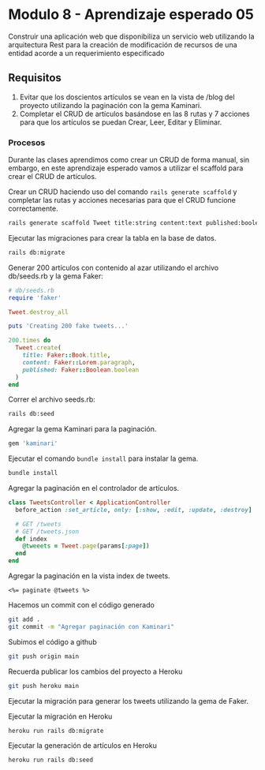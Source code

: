 # Modulo 8 - Aprendizaje esperado 05

Construir una aplicación web que disponibiliza un servicio web utilizando la arquitectura Rest para la creación de modificación de recursos de una entidad acorde a un requerimiento especificado

## Requisitos

1. Evitar que los doscientos artículos se vean en la vista de /blog del proyecto utilizando la paginación con la gema Kaminari.
2. Completar el CRUD de artículos basándose en las 8 rutas y 7 acciones para que los artículos se puedan Crear, Leer, Editar y Eliminar.

### Procesos

Durante las clases aprendimos como crear un CRUD de forma manual, sin embargo, en este aprendizaje esperado vamos a utilizar el scaffold para crear el CRUD de artículos.

Crear un CRUD haciendo uso del comando `rails generate scaffold` y completar las rutas y acciones necesarias para que el CRUD funcione correctamente.

```bash
rails generate scaffold Tweet title:string content:text published:boolean
```

Ejecutar las migraciones para crear la tabla en la base de datos.

```bash
rails db:migrate
```

Generar 200 artículos con contenido al azar utilizando el archivo db/seeds.rb y la gema Faker:

```ruby
# db/seeds.rb
require 'faker'

Tweet.destroy_all

puts 'Creating 200 fake tweets...'

200.times do
  Tweet.create(
    title: Faker::Book.title,
    content: Faker::Lorem.paragraph,
    published: Faker::Boolean.boolean
  )
end
```

Correr el archivo seeds.rb:

```bash
rails db:seed
```

Agregar la gema Kaminari para la paginación.

```ruby
gem 'kaminari'
```

Ejecutar el comando `bundle install` para instalar la gema.

```bash
bundle install
```

Agregar la paginación en el controlador de artículos.

```ruby
class TweetsController < ApplicationController
  before_action :set_article, only: [:show, :edit, :update, :destroy]

  # GET /tweets
  # GET /tweets.json
  def index
    @tweeets = Tweet.page(params[:page])
  end
end
```

Agregar la paginación en la vista index de tweets.

```erb
<%= paginate @tweets %>
```

Hacemos un commit con el código generado

```bash
git add .
git commit -m "Agregar paginación con Kaminari"
```

Subimos el código a github

```bash
git push origin main
```

Recuerda publicar los cambios del proyecto a Heroku

```bash
git push heroku main
```

Ejecutar la migración para generar los tweets utilizando la gema de Faker.

Ejecutar la migración en Heroku

```bash
heroku run rails db:migrate
```

Ejecutar la generación de artículos en Heroku

```bash
heroku run rails db:seed
```
